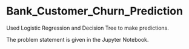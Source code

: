 # Bank_Customer_Churn_Prediction
Used Logistic Regression and Decision Tree to make predictions.

The problem statement is given in the Jupyter Notebook.

